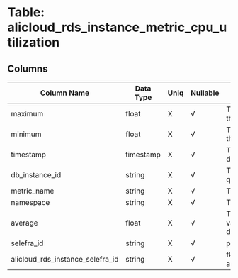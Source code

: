 # Table: alicloud_rds_instance_metric_cpu_utilization

## Columns 

|  Column Name   |  Data Type  | Uniq | Nullable | Description | 
|  ----  | ----  | ----  | ----  | ---- | 
| maximum | float | X | √ | The maximum metric value for the data point. | 
| minimum | float | X | √ | The minimum metric value for the data point. | 
| timestamp | timestamp | X | √ | The timestamp used for the data point. | 
| db_instance_id | string | X | √ | The ID of the single instance to query. | 
| metric_name | string | X | √ | The name of the metric. | 
| namespace | string | X | √ | The metric namespace. | 
| average | float | X | √ | The average of the metric values that correspond to the data point. | 
| selefra_id | string | X | √ | primary keys value md5 | 
| alicloud_rds_instance_selefra_id | string | X | √ | fk to alicloud_rds_instance.selefra_id | 


